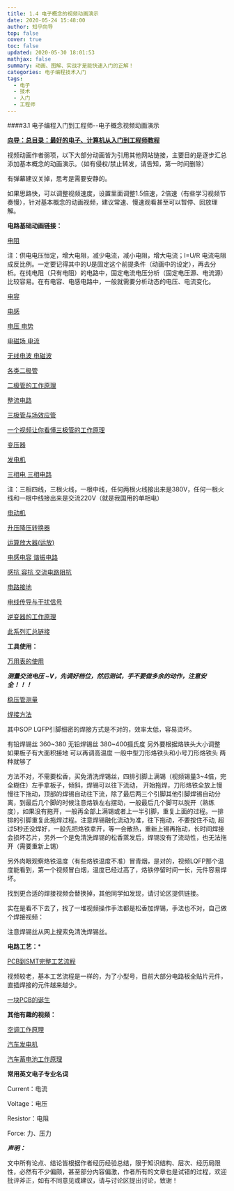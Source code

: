 ```yaml
---
title: 1.4 电子概念的视频动画演示
date: 2020-05-24 15:48:00
author: 知乎向导
top: false
cover: true
toc: false
updated: 2020-05-30 18:01:53
mathjax: false
summary: 动画、图解、实战才是能快速入门的正解！
categories: 电子编程技术入门
tags:
  - 电子
  - 技术
  - 入门
  - 工程师
---
```


####3.1 电子编程入门到工程师--电子概念视频动画演示

 **[向导：总目录：最好的电子、计算机从入门到工程师教程](https://zhuanlan.zhihu.com/p/35894131)**

视频动画作者弱项，以下大部分动画皆为引用其他网站链接，主要目的是逐步汇总添加基本概念的动画演示。（如有侵权/禁止转发，请告知，第一时间删除）

有弹幕建议关掉，思考是需要安静的。

如果思路快，可以调整视频速度，设置里面调整1.5倍速，2倍速（有些学习视频节奏慢），针对基本概念的动画视频，建议常速、慢速观看甚至可以暂停、回放理解。

**电路基础动画链接：**

[电阻](https://www.bilibili.com/video/av11787515?from=search&seid=12699310626803907090)

注：供电电压恒定，增大电阻，减少电流，减小电阻，增大电流；I=U/R 电流电阻成反比例。一定要记得其中的U是固定这个前提条件（动画中的设定），再去分析。在纯电阻（只有电阻）的电路中，固定电流电压分析（固定电压源、电流源）比较容易。在有电容、电感电路中，一般就需要分析动态的电压、电流变化。

[电容](https://www.bilibili.com/video/av52867009)

[电感](https://www.bilibili.com/video/av52866622/?spm_id_from=333.788.videocard.4)

[电压 电势](https://www.bilibili.com/video/av70956684/?spm_id_from=333.788.videocard.10)

[电磁场 电流](https://www.bilibili.com/video/av81894432?p=18)

[无线电波 电磁波](https://www.bilibili.com/video/av69271036/?spm_id_from=333.788.videocard.2)


[各类二极管](https://www.bilibili.com/video/av87003232?from=search&seid=4743537688826574857)

[二极管的工作原理](https://www.bilibili.com/video/av46808239)

[整流电路](https://www.bilibili.com/video/av81894432?p=19)

[三极管与场效应管](https://www.bilibili.com/video/av81894432?p=16)

[一个视频让你看懂三极管的工作原理](https://www.bilibili.com/video/av35748982/?spm_id_from=333.788.videocard.1)

[变压器](https://www.bilibili.com/video/av81894432?p=23)

[发电机](https://www.bilibili.com/video/av22782884?from=search&seid=14259892677985116186)

[三相电 三相电路](https://www.bilibili.com/video/av53257914/?spm_id_from=333.788.videocard.17)

注：三相四线，三根火线，一根中线，任何两根火线接出来是380V，任何一根火线和一根中线接出来是交流220V（就是我国用的单相电）

[电动机](https://www.bilibili.com/video/av81894432?p=12)

[升压降压转换器](https://www.bilibili.com/video/av81894432?p=1)

[运算放大器(运放)](https://www.bilibili.com/video/av81894432?p=4)

[电感电容 谐振电路](https://www.bilibili.com/video/av81894432?p=5)

[感抗 容抗 交流电路阻抗](https://www.bilibili.com/video/av81894432?p=9)

[电路接地](https://www.bilibili.com/video/av81894432?p=11)

[电线传导与干扰信号](https://www.bilibili.com/video/av81894432?p=17)

[逆变器的工作原理](https://www.bilibili.com/video/av47282585/?spm_id_from=333.788.videocard.6)

[此系列汇总链接](https://www.bilibili.com/video/av81894432?p=1)

**工具使用：**

[万用表的使用](https://www.bilibili.com/video/av39475469/?spm_id_from=333.788.videocard.0)

***测量交流电压 ~V，先调好档位，然后测试，手不要做多余的动作，注意安全！！！***

[稳压管测量](https://www.bilibili.com/video/av74132600?from=search&seid=16764360366281811112)

[焊接方法](https://www.bilibili.com/video/av67355655?p=5)

其中SOP LQFP引脚细密的焊接方式是不对的，效率太低，容易烫坏。

有铅焊锡丝 360~380 无铅焊锡丝 380~400摄氏度 另外要根据烙铁头大小调整 如果板子有大面积接地 可以再调高温度 一般中型刀形烙铁头和小号刀形烙铁头 两种就够了

方法不对，不需要松香，买免清洗焊锡丝，四排引脚上满锡（视频锡量3~4倍，完全糊住）左手拿板子，倾斜，焊锡可以往下流动， 开始拖焊，刀形烙铁全放上慢慢往下拖动，顶部的焊锡自动往下流，除了最后两三个引脚其他引脚焊锡自动分离，到最后几个脚的时候注意烙铁左右摆动，一般最后几个脚可以脱开（熟练度），如果没有拖开，一般再全部上满锡或者上一半引脚，重复上面的过程。一排排的引脚重复此拖焊过程。注意焊锡融化流动为准，往下拖动，不要按住不动, 超过5秒还没焊好，一般先把烙铁拿开，等一会散热，重新上锡再拖动，长时间焊接会损坏芯片，另外一个是免清洗焊锡的松香蒸发后，焊锡没有了流动性，也无法拖开（需要重新上锡）

另外肉眼观察烙铁温度（有些烙铁温度不准）冒青烟，是对的，视频LQFP那个温度能看到，第一个视频冒白烟，温度已经过高了，烙铁停留时间一长，元件容易焊坏。

找到更合适的焊接视频会替换掉，其他同学如发现，请讨论区提供链接。

实在是看不下去了，找了一堆视频操作手法都是松香加焊锡，手法也不对，自己做个焊接视频：

注意焊锡丝从网上搜索免清洗焊锡丝。




**电路工艺：***

[PCB到SMT完整工艺流程](https://www.bilibili.com/video/av64082614/?spm_id_from=333.788.videocard.5)

视频较老，基本工艺流程是一样的，为了小型号，目前大部分电路板全贴片元件，直插焊接的元件越来越少。

[一块PCB的诞生](https://www.bilibili.com/video/av53185068/?spm_id_from=333.788.videocard.0)


**其他有趣的视频：**

[空调工作原理](https://www.bilibili.com/video/av46097651/?spm_id_from=333.788.videocard.0)

[汽车发电机](https://www.bilibili.com/video/av52253717?from=search&seid=6455006352362089502)

[汽车蓄电池工作原理](https://www.bilibili.com/video/av67183819/?spm_id_from=333.788.videocard.1)
[]()
[]()
[]()
[]()
[]()
[]()
[]()
[]()
[]()[]()[]()[]()[](备注信息)

**常用英文电子专业名词**

Current：电流

Voltage：电压

Resistor：电阻

Force: 力、压力


***声明：*** [](备注信息)

文中所有论点、结论皆根据作者经历经验总结，限于知识结构、层次、经历局限性，必然有不少偏颇，甚至部分内容偏激，作者所有的文章也是试错的过程，欢迎批评斧正，如有不同意见或建议，请与讨论区提出讨论，致谢！
